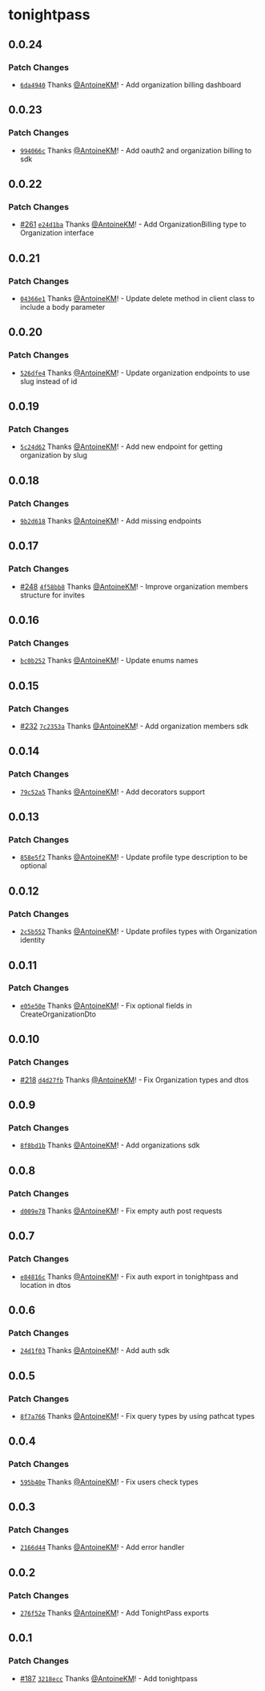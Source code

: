 # tonightpass

## 0.0.24

### Patch Changes

- [`6da4940`](https://github.com/tonightpass/tonightpass/commit/6da4940b7272bfbf2d4e1d9c309f7dfdd5542ddc) Thanks [@AntoineKM](https://github.com/AntoineKM)! - Add organization billing dashboard

## 0.0.23

### Patch Changes

- [`994066c`](https://github.com/tonightpass/tonightpass/commit/994066c83c282d9645894366557bcaa276b23904) Thanks [@AntoineKM](https://github.com/AntoineKM)! - Add oauth2 and organization billing to sdk

## 0.0.22

### Patch Changes

- [#261](https://github.com/tonightpass/tonightpass/pull/261) [`e24d1ba`](https://github.com/tonightpass/tonightpass/commit/e24d1ba39a9d1fa311b480d11515819b20b0ce54) Thanks [@AntoineKM](https://github.com/AntoineKM)! - Add OrganizationBilling type to Organization interface

## 0.0.21

### Patch Changes

- [`04366e1`](https://github.com/tonightpass/tonightpass/commit/04366e12d773fe5538079874c0cfafbcd7149f70) Thanks [@AntoineKM](https://github.com/AntoineKM)! - Update delete method in client class to include a body parameter

## 0.0.20

### Patch Changes

- [`526dfe4`](https://github.com/tonightpass/tonightpass/commit/526dfe4fb6169bbadee2864ca6c17a9a04e61446) Thanks [@AntoineKM](https://github.com/AntoineKM)! - Update organization endpoints to use slug instead of id

## 0.0.19

### Patch Changes

- [`5c24d62`](https://github.com/tonightpass/tonightpass/commit/5c24d621c8452de1885ab92e1588322828159ec2) Thanks [@AntoineKM](https://github.com/AntoineKM)! - Add new endpoint for getting organization by slug

## 0.0.18

### Patch Changes

- [`9b2d618`](https://github.com/tonightpass/tonightpass/commit/9b2d61837809607233152c69dadc7861f5eed469) Thanks [@AntoineKM](https://github.com/AntoineKM)! - Add missing endpoints

## 0.0.17

### Patch Changes

- [#248](https://github.com/tonightpass/tonightpass/pull/248) [`4f58bb8`](https://github.com/tonightpass/tonightpass/commit/4f58bb85cc530bed87ace1fb13e4afe34fb09d9e) Thanks [@AntoineKM](https://github.com/AntoineKM)! - Improve organization members structure for invites

## 0.0.16

### Patch Changes

- [`bc0b252`](https://github.com/tonightpass/tonightpass/commit/bc0b2527533944a433abc10e69a8dceeec773da2) Thanks [@AntoineKM](https://github.com/AntoineKM)! - Update enums names

## 0.0.15

### Patch Changes

- [#232](https://github.com/tonightpass/tonightpass/pull/232) [`7c2353a`](https://github.com/tonightpass/tonightpass/commit/7c2353a308119eef0cb5515ad0140e8e8fd1093b) Thanks [@AntoineKM](https://github.com/AntoineKM)! - Add organization members sdk

## 0.0.14

### Patch Changes

- [`79c52a5`](https://github.com/tonightpass/tonightpass/commit/79c52a50ec141a6e817b29377d3facde337c5c9e) Thanks [@AntoineKM](https://github.com/AntoineKM)! - Add decorators support

## 0.0.13

### Patch Changes

- [`858e5f2`](https://github.com/tonightpass/tonightpass/commit/858e5f20f89db91a6d510453d8d6c089aa2792ce) Thanks [@AntoineKM](https://github.com/AntoineKM)! - Update profile type description to be optional

## 0.0.12

### Patch Changes

- [`2c5b552`](https://github.com/tonightpass/tonightpass/commit/2c5b55231112404a705a1b822c67fdcd72cd467c) Thanks [@AntoineKM](https://github.com/AntoineKM)! - Update profiles types with Organization identity

## 0.0.11

### Patch Changes

- [`e05e50e`](https://github.com/tonightpass/tonightpass/commit/e05e50eb071f55b46686f14f25ba01c1402cf84b) Thanks [@AntoineKM](https://github.com/AntoineKM)! - Fix optional fields in CreateOrganizationDto

## 0.0.10

### Patch Changes

- [#218](https://github.com/tonightpass/tonightpass/pull/218) [`d4d27fb`](https://github.com/tonightpass/tonightpass/commit/d4d27fb683212d88bf4c4650ce33ab376c23f445) Thanks [@AntoineKM](https://github.com/AntoineKM)! - Fix Organization types and dtos

## 0.0.9

### Patch Changes

- [`8f8bd1b`](https://github.com/tonightpass/tonightpass/commit/8f8bd1b21c684389c44c7b9ef4be3452061260e1) Thanks [@AntoineKM](https://github.com/AntoineKM)! - Add organizations sdk

## 0.0.8

### Patch Changes

- [`d009e78`](https://github.com/tonightpass/tonightpass/commit/d009e7808d5874915dc7a40e244330a8c164cdff) Thanks [@AntoineKM](https://github.com/AntoineKM)! - Fix empty auth post requests

## 0.0.7

### Patch Changes

- [`e84816c`](https://github.com/tonightpass/tonightpass/commit/e84816ce49b8602f6fd98c9148ed184b5060c35a) Thanks [@AntoineKM](https://github.com/AntoineKM)! - Fix auth export in tonightpass and location in dtos

## 0.0.6

### Patch Changes

- [`24d1f03`](https://github.com/tonightpass/tonightpass/commit/24d1f0323507b176c8b5b19f64f1b63c874e9a31) Thanks [@AntoineKM](https://github.com/AntoineKM)! - Add auth sdk

## 0.0.5

### Patch Changes

- [`8f7a766`](https://github.com/tonightpass/tonightpass/commit/8f7a7661541f3927f4a4f31c119f8a866abd7133) Thanks [@AntoineKM](https://github.com/AntoineKM)! - Fix query types by using pathcat types

## 0.0.4

### Patch Changes

- [`595b40e`](https://github.com/tonightpass/tonightpass/commit/595b40eae03123358dfe659e97087144df9052cc) Thanks [@AntoineKM](https://github.com/AntoineKM)! - Fix users check types

## 0.0.3

### Patch Changes

- [`2166d44`](https://github.com/tonightpass/tonightpass/commit/2166d44417e5af6e1da86681330b4aa2892775e5) Thanks [@AntoineKM](https://github.com/AntoineKM)! - Add error handler

## 0.0.2

### Patch Changes

- [`276f52e`](https://github.com/tonightpass/tonightpass/commit/276f52eb551e2dce6173c3331119a68780cea8d0) Thanks [@AntoineKM](https://github.com/AntoineKM)! - Add TonightPass exports

## 0.0.1

### Patch Changes

- [#187](https://github.com/tonightpass/tonightpass/pull/187) [`3218ecc`](https://github.com/tonightpass/tonightpass/commit/3218ecc8bdfda8d5bc1ca3988d8eb56de39d9ccb) Thanks [@AntoineKM](https://github.com/AntoineKM)! - Add tonightpass
